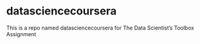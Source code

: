 # datasciencecoursera
This is a repo named datasciencecoursera for The Data Scientist’s Toolbox Assignment
